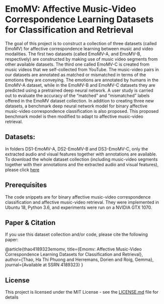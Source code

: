 # EmoMV: Affective Music-Video Correspondence Learning Datasets for Classification and Retrieval

The goal of this project is to construct a collection of three datasets (called EmoMV) for affective correspondence learning between music and video modalities. The first two datasets (called EmoMV-A, and EmoMV-B, respectively) are constructed by making use of music video segments from other available datasets. The third one called EmoMV-C is created from music videos that we self-collected from YouTube. The music-video pairs in our datasets are annotated as matched or mismatched in terms of the emotions they are conveying. The emotions are annotated by humans in the EmoMV-A dataset, while in the EmoMV-B and EmoMV-C datasets they are predicted using a pretrained deep neural network. A user study is carried out to evaluate the accuracy of the “matched” and “mismatched” labels offered in the EmoMV dataset collection. In addition to creating three new datasets, a benchmark deep neural network model for binary affective music-video correspondence classification is also proposed. This proposed benchmark model is then modified to adapt to affective music-video retrieval.  

## Datasets: 

In folders DS1-EmoMV-A, DS2-EmoMV-B and DS3-EmoMV-C, only the extracted audio and visual features together with annotations are available. 
To download the whole dataset collection (including music-video segments together with their annotations and the extracted audio and visual features), please click [here](https://doi.org/10.5281/zenodo.7011072)

## Prerequisites

The code snippets are for binary affective music-video correspondence classification and affective music-video retrieval. They were implemented in Ubuntu 18, Python 3.6, and experiments were run on a NVIDIA GTX 1070. 

## Paper & Citation

If you use this dataset collection and/or code, please cite the following paper: 

@article{thao4189323emomv,
  title={Emomv: Affective Music-Video Correspondence Learning Datasets for Classification and Retrieval},
  author={Thao, Ha Thi Phuong and Herremans, Dorien and Roig, Gemma},
  journal={Available at SSRN 4189323}
}

## License

This project is licensed under the MIT License - see the [LICENSE.md](LICENSE.md) file for details


